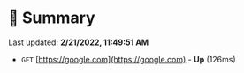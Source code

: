 # 📖 Summary
Last updated: **2/21/2022, 11:49:51 AM**

- `GET` [https://google.com](https://google.com) - **Up** (126ms)
